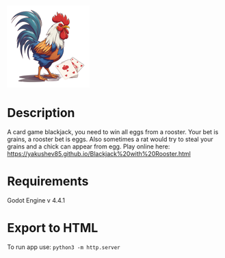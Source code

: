 ![Alt text](app/icon.png)

# Description

A card game blackjack, you need to win all eggs from a rooster. Your bet is grains, a rooster bet is eggs. Also sometimes a rat would try to steal your grains and a chick can appear from egg. Play online here:
https://yakushev85.github.io/Blackjack%20with%20Rooster.html

# Requirements

Godot Engine v 4.4.1

# Export to HTML

To run app use: `python3 -m http.server` 
